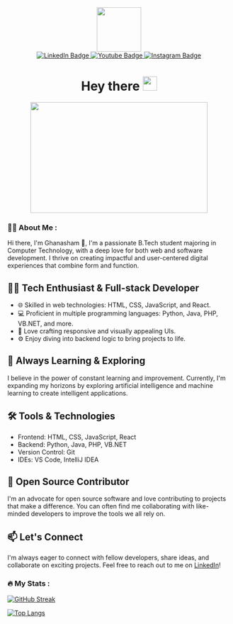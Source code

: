 <div id="header" align="center">
  <img src="https://media.giphy.com/media/M9gbBd9nbDrOTu1Mqx/giphy.gif" width="100"/>
  <div id="badges">
  <a href="https://www.linkedin.com/in/ghansham-irshetti/">
    <img src="https://img.shields.io/badge/LinkedIn-blue?style=for-the-badge&logo=linkedin&logoColor=white" alt="LinkedIn Badge"/>
  </a>
  <a href="https://www.youtube.com/channel/UCgwQpCgIctzeGCkJ88xHRxA">
    <img src="https://img.shields.io/badge/YouTube-red?style=for-the-badge&logo=youtube&logoColor=white" alt="Youtube Badge"/>
  </a>
  <a href="https://www.youtube.com/channel/UCgwQpCgIctzeGCkJ88xHRxA">
    <img src="https://img.shields.io/badge/Instagram-purple?style=for-the-badge&logo=youtube&logoColor=white" alt="Instagram Badge"/>
  </a>
</div>
  <img src="https://komarev.com/ghpvc/?username=Ghanasham200&style=flat-square&color=blue" alt=""/>
<h1>
  Hey there
  <img src="https://media.giphy.com/media/hvRJCLFzcasrR4ia7z/giphy.gif" width="32px"/>
</h1>
<div align="center">
  <img src="https://media.giphy.com/media/dWesBcTLavkZuG35MI/giphy.gif" width="400" height="250"/>
</div>
</div>


### :woman_technologist: About Me :

Hi there, I'm Ghanasham 👋, I'm a passionate B.Tech student majoring in Computer Technology, with a deep love for both web and software development. I thrive on creating impactful and user-centered digital experiences that combine form and function.

## 👨‍💻 Tech Enthusiast & Full-stack Developer

- 🌐 Skilled in web technologies: HTML, CSS, JavaScript, and React.
- 💻 Proficient in multiple programming languages: Python, Java, PHP, VB.NET, and more.
- 🎨 Love crafting responsive and visually appealing UIs.
- ⚙️ Enjoy diving into backend logic to bring projects to life.

## 🚀 Always Learning & Exploring

I believe in the power of constant learning and improvement. Currently, I'm expanding my horizons by exploring artificial intelligence and machine learning to create intelligent applications.

## 🛠️ Tools & Technologies

- Frontend: HTML, CSS, JavaScript, React
- Backend: Python, Java, PHP, VB.NET
- Version Control: Git
- IDEs: VS Code, IntelliJ IDEA

## 🌟 Open Source Contributor

I'm an advocate for open source software and love contributing to projects that make a difference. You can often find me collaborating with like-minded developers to improve the tools we all rely on.

## 📫 Let's Connect

I'm always eager to connect with fellow developers, share ideas, and collaborate on exciting projects. Feel free to reach out to me on [LinkedIn](https://www.linkedin.com/in/ghansham-irshetti/)!


### :fire: My Stats :
[![GitHub Streak](http://github-readme-streak-stats.herokuapp.com?user=Ghanasham2004&theme=highcontrast&background=000000)](https://git.io/streak-stats)

[![Top Langs](https://github-readme-stats.vercel.app/api/top-langs/?username=Ghanasham2004&layout=compact&theme=vision-friendly-dark)](https://github.com/anuraghazra/github-readme-stats)

